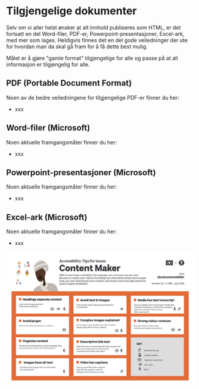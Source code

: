 # Tilgjengelige dokumenter
<p class="typo-ingress">Selv om vi aller helst ønsker at alt innhold publiseres som HTML, er det fortsatt en del Word-filer, PDF-er, Powerpoint-presentasjoner, Excel-ark, med mer som lages. Heldigvis finnes det en del gode veiledninger der ute for hvordan man da skal gå fram for å få dette best mulig.</p>

Målet er å gjøre "gamle format" tilgjengelige for alle og passe på at all informasjon er tilgjengelig for alle.

## PDF (Portable Document Format)

Noen av de bedre veiledningene for tilgjengelige PDF-er finner du her:
- xxx

## Word-filer (Microsoft)

Noen aktuelle framgangsmåter finner du her:
- xxx

## Powerpoint-presentasjoner (Microsoft)

Noen aktuelle framgangsmåter finner du her:
- xxx

## Excel-ark (Microsoft)

Noen aktuelle framgangsmåter finner du her:
- xxx

[![UU-tips for Content Makers fra abc](/hvordan-faa-det-til/tips-etter-rolle/contentmaker-abc.png)](https://github.com/navikt/universell-utforming/raw/master/hvordan-faa-det-til/tips-etter-rolle/a11y_Tips4Teams-contentmakers_47667.pdf)